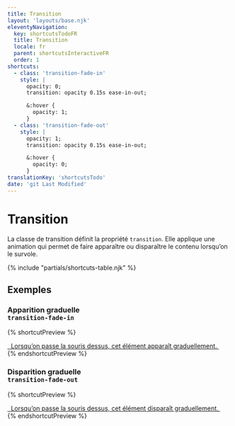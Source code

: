 ```yaml
---
title: Transition
layout: 'layouts/base.njk'
eleventyNavigation:
  key: shortcutsTodoFR
  title: Transition
  locale: fr
  parent: shortcutsInteractiveFR
  order: 1
shortcuts:
  - class: 'transition-fade-in'
    style: |
      opacity: 0;
      transition: opacity 0.15s ease-in-out;

      &:hover {
        opacity: 1;
      }
  - class: 'transition-fade-out'
    style: |
      opacity: 1;
      transition: opacity 0.15s ease-in-out;

      &:hover {
        opacity: 0;
      }
translationKey: 'shortcutsTodo'
date: 'git Last Modified'
---
```


# Transition

La classe de transition définit la propriété `transition`. Elle applique une animation qui permet de faire apparaître ou disparaître le contenu lorsqu’on le survole.

{% include "partials/shortcuts-table.njk" %}

## Exemples

### Apparition graduelle<br/>`transition-fade-in`

{% shortcutPreview %}

<a href="#" class="transition-fade-in">
  Lorsqu’on passe la souris dessus, cet élément apparaît graduellement.
</a> 
{% endshortcutPreview %}

### Disparition graduelle<br/>`transition-fade-out`

{% shortcutPreview %}

<a href="#" class="transition-fade-out">
  Lorsqu’on passe la souris dessus, cet élément disparaît graduellement.
</a> 
{% endshortcutPreview %}
